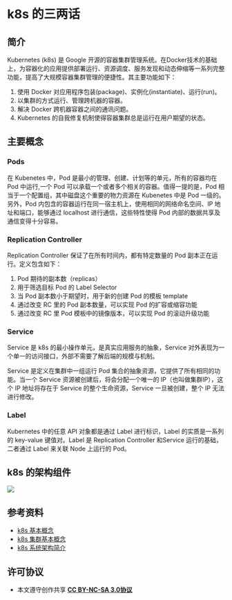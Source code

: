 # k8s 的三两话

## 简介
Kubernetes (k8s) 是 Google 开源的容器集群管理系统。在Docker技术的基础上，为容器化的应用提供部署运行、资源调度、服务发现和动态伸缩等一系列完整功能，提高了大规模容器集群管理的便捷性。其主要功能如下：

1. 使用 Docker 对应用程序包装(package)、实例化(instantiate)、运行(run)。
2. 以集群的方式运行、管理跨机器的容器。
3. 解决 Docker 跨机器容器之间的通讯问题。
4. Kubernetes 的自我修复机制使得容器集群总是运行在用户期望的状态。

## 主要概念
### Pods
在 Kubenetes 中，Pod 是最小的管理、创建、计划等的单元，所有的容器均在 Pod 中运行,一个 Pod 可以承载一个或者多个相关的容器。值得一提的是，Pod 相当于一个配置组，其中磁盘这个重要的物力资源在 Kubenetes 中是 Pod 一级的。另外，Pod 内包含的容器运行在同一宿主机上，使用相同的网络命名空间、IP 地址和端口，能够通过 localhost 进行通信，这些特性使得 Pod 内部的数据共享及通信变得十分容易。

### Replication Controller
Replication Controller 保证了在所有时间内，都有特定数量的 Pod 副本正在运行。定义包含如下：

1. Pod 期待的副本数（replicas）
2. 用于筛选目标 Pod 的 Label Selector
3. 当 Pod 副本数小于期望时，用于新的创建 Pod 的模板 template
4. 通过改变 RC 里的 Pod 副本数量，可以实现 Pod 的扩容或缩容功能
5. 通过改变 RC 里 Pod 模板中的镜像版本，可以实现 Pod 的滚动升级功能

### Service
Service 是 k8s 的最小操作单元，是真实应用服务的抽象，Service 对外表现为一个单一的访问接口，外部不需要了解后端的规模与机制。

Service 是定义在集群中一组运行 Pod 集合的抽象资源，它提供了所有相同的功能。当一个 Service 资源被创建后，将会分配一个唯一的 IP（也叫做集群IP），这个 IP 地址将存在于 Service 的整个生命资源，Service 一旦被创建，整个 IP 无法进行修改。

### Label
Kubernetes 中的任意 API 对象都是通过 Label 进行标识，Label 的实质是一系列的 key-value 键值对。Label 是 Replication Controller 和Service 运行的基础，二者通过 Label 来关联 Node 上运行的 Pod。

## k8s 的架构组件
![](https://images2015.cnblogs.com/blog/937245/201612/937245-20161212183648198-2021561046.png)

## 参考资料
* [k8s 基本概念](https://www.cnblogs.com/chris-cp/p/5766153.html)
* [k8s 集群基本概念](https://www.cnblogs.com/chris-cp/p/5766153.html) 
* [k8s 系统架构简介](http://www.infoq.com/cn/articles/Kubernetes-system-architecture-introduction)

## 许可协议
* 本文遵守创作共享 <a href="https://creativecommons.org/licenses/by-nc-sa/3.0/cn/" target="_blank"><b>CC BY-NC-SA 3.0协议</b></a>